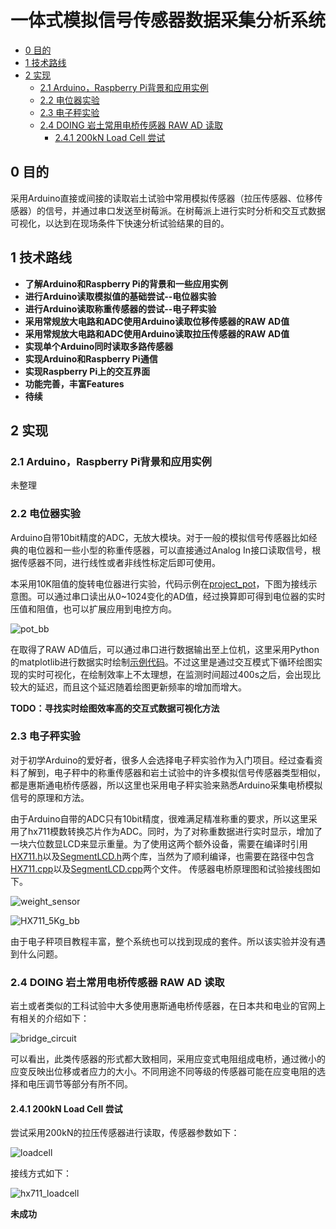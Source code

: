# 一体式模拟信号传感器数据采集分析系统


<!-- toc orderedList:0 depthFrom:2 depthTo:6 -->

* [0 目的](#0-目的)
* [1 技术路线](#1-技术路线)
* [2 实现](#2-实现)
	* [2.1 Arduino，Raspberry Pi背景和应用实例](#21-arduinoraspberry-pi背景和应用实例)
	* [2.2 电位器实验](#22-电位器实验)
	* [2.3 电子秤实验](#23-电子秤实验)
	* [2.4 DOING 岩土常用电桥传感器 RAW AD 读取](#24-doing-岩土常用电桥传感器-raw-ad-读取)
		* [2.4.1 200kN Load Cell 尝试](#241-200kn-load-cell-尝试)

<!-- tocstop -->


## 0 目的
采用Arduino直接或间接的读取岩土试验中常用模拟传感器（拉压传感器、位移传感器）的信号，并通过串口发送至树莓派。在树莓派上进行实时分析和交互式数据可视化，以达到在现场条件下快速分析试验结果的目的。

## 1 技术路线
- **了解Arduino和Raspberry Pi的背景和一些应用实例**
- **进行Arduino读取模拟值的基础尝试--电位器实验**
- **进行Arduino读取称重传感器的尝试--电子秤实验**
- **采用常规放大电路和ADC使用Arduino读取位移传感器的RAW AD值**
- **采用常规放大电路和ADC使用Arduino读取拉压传感器的RAW AD值**
- **实现单个Arduino同时读取多路传感器**
- **实现Arduino和Raspberry Pi通信**
- **实现Raspberry Pi上的交互界面**
- **功能完善，丰富Features**
- **待续**

## 2 实现

### 2.1 Arduino，Raspberry Pi背景和应用实例

未整理

### 2.2 电位器实验

Arduino自带10bit精度的ADC，无放大模块。对于一般的模拟信号传感器比如经典的电位器和一些小型的称重传感器，可以直接通过Analog In接口读取信号，根据传感器不同，进行线性或者非线性标定后即可使用。

本采用10K阻值的旋转电位器进行实验，代码示例在[project_pot](https://github.com/siyuanxu/arduino_analog_sensor/blob/master/project_pot/project_pot.ino)，下图为接线示意图。可以通过串口读出从0~1024变化的AD值，经过换算即可得到电位器的实时压值和阻值，也可以扩展应用到电控方向。

![pot_bb](project_pot/pot_bb.png)

在取得了RAW AD值后，可以通过串口进行数据输出至上位机，这里采用Python的matplotlib进行数据实时绘制[示例代码](https://github.com/siyuanxu/arduino_analog_sensor/blob/master/project_pot/plot_analog_value.py)。不过这里是通过交互模式下循环绘图实现的实时可视化，在绘制效率上不太理想，在监测时间超过400s之后，会出现比较大的延迟，而且这个延迟随着绘图更新频率的增加而增大。

**TODO：寻找实时绘图效率高的交互式数据可视化方法**

### 2.3 电子秤实验

对于初学Arduino的爱好者，很多人会选择电子秤实验作为入门项目。经过查看资料了解到，电子秤中的称重传感器和岩土试验中的许多模拟信号传感器类型相似，都是惠斯通电桥传感器，所以这里也采用电子秤实验来熟悉Arduino采集电桥模拟信号的原理和方法。

由于Arduino自带的ADC只有10bit精度，很难满足精准称重的要求，所以这里采用了hx711模数转换芯片作为ADC。同时，为了对称重数据进行实时显示，增加了一块六位数显LCD来显示重量。为了使用这两个额外设备，需要在编译时引用[HX711.h](https://github.com/siyuanxu/arduino_analog_sensor/blob/master/HX711_5Kg/HX711.h)以及[SegmentLCD.h](https://github.com/siyuanxu/arduino_analog_sensor/blob/master/HX711_5Kg/SegmentLCD.h)两个库，当然为了顺利编译，也需要在路径中包含[HX711.cpp](https://github.com/siyuanxu/arduino_analog_sensor/blob/master/HX711_5Kg/HX711.cpp)以及[SegmentLCD.cpp](https://github.com/siyuanxu/arduino_analog_sensor/blob/master/HX711_5Kg/SegmentLCD.cpp)两个文件。 传感器电桥原理图和试验接线图如下。

![weight_sensor](HX711_5Kg/weight_sensor.png)

![HX711_5Kg_bb](HX711_5Kg/HX711_5Kg_bb.png)

由于电子秤项目教程丰富，整个系统也可以找到现成的套件。所以该实验并没有遇到什么问题。

### 2.4 DOING 岩土常用电桥传感器 RAW AD 读取

岩土或者类似的工科试验中大多使用惠斯通电桥传感器，在日本共和电业的官网上有相关的介绍如下：

![bridge_circuit](project_sensor/img_bridge_circuit_001.gif)

可以看出，此类传感器的形式都大致相同，采用应变式电阻组成电桥，通过微小的应变反映出位移或者应力的大小。不同用途不同等级的传感器可能在应变电阻的选择和电压调节等部分有所不同。

#### 2.4.1 200kN Load Cell 尝试

尝试采用200kN的拉压传感器进行读取，传感器参数如下：

![loadcell](project_sensor/loadcell.PNG)

接线方式如下：

![hx711_loadcell](project_sensor/hx711_loadcell.png)

**未成功**
